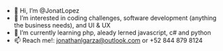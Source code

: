 - 👋 Hi, I’m @JonatLopez
- 👀 I’m interested in coding challenges, software development (anything the business needs), and UI & UX
- 🌱 I’m currently learning php, aleady lerned javascript, c# and python
- 📫 Reach me!: jonathanlgarza@outlook.com or +52 844 879 8124

<!---
JonatLopez/JonatLopez is a ✨ special ✨ repository because its `README.md` (this file) appears on your GitHub profile.
You can click the Preview link to take a look at your changes.
--->

